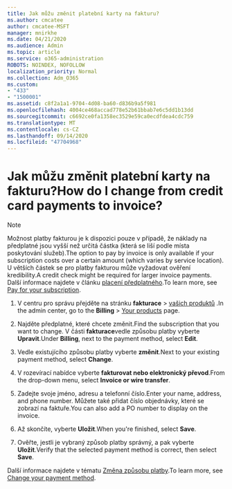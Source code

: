 ```yaml
---
title: Jak můžu změnit platební karty na fakturu?
ms.author: cmcatee
author: cmcatee-MSFT
manager: mnirkhe
ms.date: 04/21/2020
ms.audience: Admin
ms.topic: article
ms.service: o365-administration
ROBOTS: NOINDEX, NOFOLLOW
localization_priority: Normal
ms.collection: Adm_O365
ms.custom:
- "433"
- "1500001"
ms.assetid: c8f2a1a1-9704-4d08-ba60-d836b9a5f981
ms.openlocfilehash: 4004ce468accad778e52b61bbab7e6c5dd1b13dd
ms.sourcegitcommit: c6692ce0fa1358ec3529e59ca0ecdfdea4cdc759
ms.translationtype: MT
ms.contentlocale: cs-CZ
ms.lasthandoff: 09/14/2020
ms.locfileid: "47704968"
---
```

# <a name="how-do-i-change-from-credit-card-payments-to-invoice"></a><span data-ttu-id="cd4ca-102">Jak můžu změnit platební karty na fakturu?</span><span class="sxs-lookup"><span data-stu-id="cd4ca-102">How do I change from credit card payments to invoice?</span></span>

> [!NOTE]
> <span data-ttu-id="cd4ca-103">Možnost platby fakturou je k dispozici pouze v případě, že náklady na předplatné jsou vyšší než určitá částka (která se liší podle místa poskytování služeb).</span><span class="sxs-lookup"><span data-stu-id="cd4ca-103">The option to pay by invoice is only available if your subscription costs over a certain amount (which varies by service location).</span></span> <span data-ttu-id="cd4ca-104">U větších částek se pro platby fakturou může vyžadovat ověření kredibility.</span><span class="sxs-lookup"><span data-stu-id="cd4ca-104">A credit check might be required for larger invoice payments.</span></span> <span data-ttu-id="cd4ca-105">Další informace najdete v článku [placení předplatného](https://docs.microsoft.com/microsoft-365/commerce/billing-and-payments/pay-for-your-subscription).</span><span class="sxs-lookup"><span data-stu-id="cd4ca-105">To learn more, see [Pay for your subscription](https://docs.microsoft.com/microsoft-365/commerce/billing-and-payments/pay-for-your-subscription).</span></span>

1. <span data-ttu-id="cd4ca-106">V centru pro správu přejděte na stránku **fakturace**  >  [vašich produktů](https://go.microsoft.com/fwlink/p/?linkid=842054) .</span><span class="sxs-lookup"><span data-stu-id="cd4ca-106">In the admin center, go to the **Billing** > [Your products](https://go.microsoft.com/fwlink/p/?linkid=842054) page.</span></span>

2. <span data-ttu-id="cd4ca-107">Najděte předplatné, které chcete změnit.</span><span class="sxs-lookup"><span data-stu-id="cd4ca-107">Find the subscription that you want to change.</span></span> <span data-ttu-id="cd4ca-108">V části **fakturace**vedle způsobu platby vyberte **Upravit**.</span><span class="sxs-lookup"><span data-stu-id="cd4ca-108">Under **Billing**, next to the payment method, select **Edit**.</span></span>

3. <span data-ttu-id="cd4ca-109">Vedle existujícího způsobu platby vyberte **změnit**.</span><span class="sxs-lookup"><span data-stu-id="cd4ca-109">Next to your existing payment method, select **Change**.</span></span>

4. <span data-ttu-id="cd4ca-110">V rozevírací nabídce vyberte **fakturovat nebo elektronický převod**.</span><span class="sxs-lookup"><span data-stu-id="cd4ca-110">From the drop-down menu, select **Invoice or wire transfer**.</span></span>

5. <span data-ttu-id="cd4ca-111">Zadejte svoje jméno, adresu a telefonní číslo.</span><span class="sxs-lookup"><span data-stu-id="cd4ca-111">Enter your name, address, and phone number.</span></span> <span data-ttu-id="cd4ca-112">Můžete také přidat číslo objednávky, které se zobrazí na faktuře.</span><span class="sxs-lookup"><span data-stu-id="cd4ca-112">You can also add a PO number to display on the invoice.</span></span>

6. <span data-ttu-id="cd4ca-113">Až skončíte, vyberte **Uložit**.</span><span class="sxs-lookup"><span data-stu-id="cd4ca-113">When you're finished, select **Save**.</span></span>

7. <span data-ttu-id="cd4ca-114">Ověřte, jestli je vybraný způsob platby správný, a pak vyberte **Uložit**.</span><span class="sxs-lookup"><span data-stu-id="cd4ca-114">Verify that the selected payment method is correct, then select **Save**.</span></span>

<span data-ttu-id="cd4ca-115">Další informace najdete v tématu [Změna způsobu platby](https://docs.microsoft.com/microsoft-365/commerce/billing-and-payments/change-payment-method).</span><span class="sxs-lookup"><span data-stu-id="cd4ca-115">To learn more, see [Change your payment method](https://docs.microsoft.com/microsoft-365/commerce/billing-and-payments/change-payment-method).</span></span>